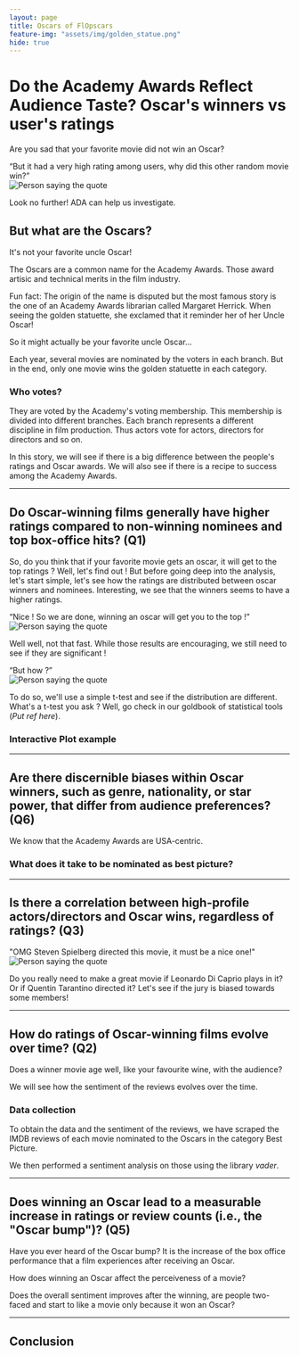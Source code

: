 ```yaml
---
layout: page
title: Oscars of FlOpscars
feature-img: "assets/img/golden_statue.png"
hide: true
---
```


# Do the Academy Awards Reflect Audience Taste? Oscar's winners vs user's ratings

Are you sad that your favorite movie did not win an Oscar? 

<div class="quote-container">
    <div class="quote-bubble">
        “But it had a very high rating among users, why did this other random movie win?”
        <div class="quote-tail"></div>
    </div>
    <img src="assets/img/person.png" alt="Person saying the quote" class="quote-image">
</div>

<!--"But it had a very high rating among users, why did this other random movie win?"-->

Look no further! ADA can help us investigate. 

## But what are the Oscars?
It's not your favorite uncle Oscar!

The Oscars are a common name for the Academy Awards. Those award artisic and technical merits in the film industry. 

Fun fact: The origin of the name is disputed but the most famous story is the one of an Academy Awards librarian called Margaret Herrick. When seeing the golden statuette, she exclamed that it reminder her of her Uncle Oscar! 

So it might actually be your favorite uncle Oscar...

Each year, several movies are nominated by the voters in each branch. But in the end, only one movie wins the golden statuette in each category.

### Who votes?
They are voted by the Academy's voting membership. This membership is divided into different branches. Each branch represents a different discipline in film production. Thus actors vote for actors, directors for directors and so on. 

<!--Maybe cite an award ceremony where nobody understood why a movie won and say that ADA can help us investigate → Nomadland (imo (soph) il était nul), maybe also cite some nominated movies that were not liked (like Once upon a time in Hollywood or why The Grand Budapest Hotel didn’t win in 2015 or like why Barbie didn’t win against Oppenheimer)

Explain what the Academy awards are, fun fact about uncle oscar

Explain nominees vs winners
-->


In this story, we will see if there is a big difference between the people's ratings and Oscar awards. We will also see if there is a recipe to success among the Academy Awards.

* * *

## Do Oscar-winning films generally have higher ratings compared to non-winning nominees and top box-office hits?  (Q1)

So, do you think that if your favorite movie gets an oscar, it will get to the top ratings ? 
Well, let's find out !
But before going deep into the analysis, let's start simple, let's see how the ratings are distributed between oscar winners and nominees.
Interesting, we see that the winners seems to have a higher ratings. 

<div class="quote-container">
    <div class="quote-bubble">
        “Nice ! So we are done, winning an oscar will get you to the top !”
        <div class="quote-tail"></div>
    </div>
    <img src="assets/img/person.png" alt="Person saying the quote" class="quote-image">
</div>

Well well, not that fast. While those results are encouraging, we still need to see if they are significant !

<div class="quote-container">
    <div class="quote-bubble">
        “But how ?”
        <div class="quote-tail"></div>
    </div>
    <img src="assets/img/person.png" alt="Person saying the quote" class="quote-image">
</div>

To do so, we'll use a simple t-test and see if the distribution are different. What's a t-test you ask ? Well, go check in our goldbook of statistical tools (*Put ref here*).



<h3>Interactive Plot example</h3>

<div id="plotly-chart"></div>

<script type="text/javascript">
  var trace1 = {
    x: [1, 2, 3, 4],
    y: [10, 11, 12, 13],
    mode: 'lines',
    name: 'Test Line'
  };

  var data = [trace1];

  var layout = {
    title: 'Simple Plotly Example',
    xaxis: {
      title: 'X Axis'
    },
    yaxis: {
      title: 'Y Axis'
    }
  };

  Plotly.newPlot('plotly-chart', data, layout);
</script>

* * *

## Are there discernible biases within Oscar winners, such as genre, nationality, or star power, that differ from audience preferences? (Q6)

We know that the Academy Awards are USA-centric. 

### What does it take to be nominated as best picture?

* * *

## Is there a correlation between high-profile actors/directors and Oscar wins, regardless of ratings? (Q3)

<div class="quote-container">
    <div class="quote-bubble">
        "OMG Steven Spielberg directed this movie, it must be a nice one!"
        <div class="quote-tail"></div>
    </div>
    <img src="assets/img/person.png" alt="Person saying the quote" class="quote-image">
</div>


Do you really need to make a great movie if Leonardo Di Caprio plays in it? Or if Quentin Tarantino directed it? Let's see if the jury is biased towards some members!


* * *


## How do ratings of Oscar-winning films evolve over time? (Q2)

Does a winner movie age well, like your favourite wine, with the audience?

We will see how the sentiment of the reviews evolves over the time.

### Data collection

To obtain the data and the sentiment of the reviews, we have scraped the IMDB reviews of each movie nominated to the Oscars in the category Best Picture. 

We then performed a sentiment analysis on those using the library *vader*. 

* * *

## Does winning an Oscar lead to a measurable increase in ratings or review counts (i.e., the "Oscar bump")? (Q5)

Have you ever heard of the Oscar bump? It is the increase of the box office performance that a film experiences after receiving an Oscar. 

How does winning an Oscar affect the perceiveness of a movie?

Does the overall sentiment improves after the winning, are people two-faced and start to like a movie only because it won an Oscar?



* * *

## Conclusion


